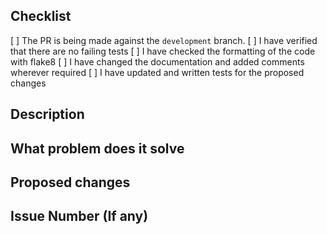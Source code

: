 ## Checklist
[ ] The PR is being made against the `development` branch.
[ ] I have verified that there are no failing tests
[ ] I have checked the formatting of the code with flake8
[ ] I have changed the documentation and added comments wherever required
[ ] I have updated and written tests for the proposed changes

## Description

## What problem does it solve

## Proposed changes

## Issue Number (If any)
